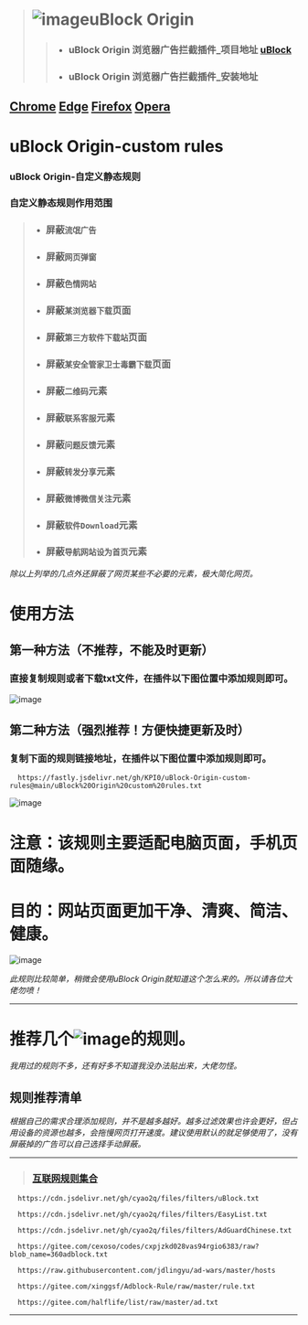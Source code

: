 > # ![image](https://github.com/KPI0/uBlock-Origin-custom-rules/blob/main/images/uBlock%20Origin_logo.png)uBlock Origin
> > - ### uBlock Origin 浏览器广告拦截插件_项目地址   [uBlock](https://github.com/gorhill/uBlock/)
> > - ### uBlock Origin 浏览器广告拦截插件_安装地址   
[Chrome](https://chrome.google.com/webstore/detail/ublock-origin/cjpalhdlnbpafiamejdnhcphjbkeiagm/)
[Edge](https://microsoftedge.microsoft.com/addons/detail/ublock-origin/odfafepnkmbhccpbejgmiehpchacaeak/) 
[Firefox](https://addons.mozilla.org/zh-CN/firefox/addon/ublock-origin//) 
[Opera](https://addons.opera.com/zh-cn/extensions/details/ublock/)
----------
# uBlock Origin-custom rules  
### uBlock Origin-自定义静态规则  
### 自定义静态规则作用范围
> - ### 屏蔽`流氓广告`
> - ### 屏蔽`网页弹窗`
> - ### 屏蔽`色情网站`
> - ### 屏蔽`某浏览器下载`页面
> - ### 屏蔽`第三方软件下载站`页面
> - ### 屏蔽`某安全管家卫士毒霸下载`页面
> - ### 屏蔽`二维码`元素
> - ### 屏蔽`联系客服`元素
> - ### 屏蔽`问题反馈`元素
> - ### 屏蔽`转发分享`元素
> - ### 屏蔽`微博微信关注`元素
> - ### 屏蔽`软件Download`元素
> - ### 屏蔽`导航网站设为首页`元素

*除以上列举的几点外还屏蔽了网页某些不必要的元素，极大简化网页。*

# 使用方法

## 第一种方法（不推荐，不能及时更新）
### 直接复制规则或者下载txt文件，在插件以下图位置中添加规则即可。
![image](https://github.com/KPI0/uBlock-Origin-custom-rules/blob/main/images/Snipaste_2022-02-28_18-40-26.png)

## 第二种方法（强烈推荐！方便快捷更新及时）
### 复制下面的规则链接地址，在插件以下图位置中添加规则即可。
```
  https://fastly.jsdelivr.net/gh/KPI0/uBlock-Origin-custom-rules@main/uBlock%20Origin%20custom%20rules.txt
```   
![image](https://github.com/KPI0/uBlock-Origin-custom-rules/blob/main/images/Snipaste_2022-02-28_18-36-37.png)

# 注意：该规则主要适配电脑页面，手机页面随缘。

# 目的：网站页面更加干净、清爽、简洁、健康。
![image](https://github.com/KPI0/uBlock-Origin-custom-rules/blob/main/images/1.gif)  

*此规则比较简单，稍微会使用uBlock Origin就知道这个怎么来的。所以请各位大佬勿喷！*

--------

# 推荐几个![image](https://github.com/KPI0/uBlock-Origin-custom-rules/blob/main/images/np.png)的规则。

*我用过的规则不多，还有好多不知道我没办法贴出来，大佬勿怪。*

## 规则推荐清单

*根据自己的需求合理添加规则，并不是越多越好。越多过滤效果也许会更好，但占用设备的资源也越多，会拖慢网页打开速度。建议使用默认的就足够使用了，没有屏蔽掉的广告可以自己选择手动屏蔽。*

------
> ### [互联网规则集合](https://filterlists.com/)
```
  https://cdn.jsdelivr.net/gh/cyao2q/files/filters/uBlock.txt
```
```
  https://cdn.jsdelivr.net/gh/cyao2q/files/filters/EasyList.txt
```
```
  https://cdn.jsdelivr.net/gh/cyao2q/files/filters/AdGuardChinese.txt 
```
```
  https://gitee.com/cexoso/codes/cxpjzkd028vas94rgio6383/raw?blob_name=360adblock.txt 
```
```
  https://raw.githubusercontent.com/jdlingyu/ad-wars/master/hosts 
```
```
  https://gitee.com/xinggsf/Adblock-Rule/raw/master/rule.txt
```
```
  https://gitee.com/halflife/list/raw/master/ad.txt
```
-------
